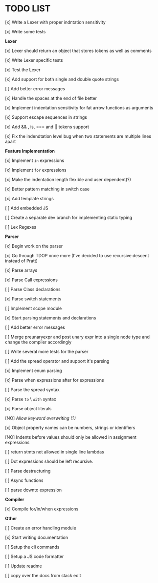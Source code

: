 # TODO LIST

[x] Write a Lexer with proper indntation sensitivity

[x] Write some tests

**Lexer**

[x] Lexer should return an object that stores tokens as well as comments

[x] Write Lexer specific tests

[x] Test the Lexer

[x] Add support for both single and double quote strings

[ ] Add better error messages

[x] Handle the spaces at the end of file better

[x] Implement indentation sensitivity for fat arrow functions as arguments

[x] Support escape sequences in strings

[x] Add && , is, === and || tokens support

[x] Fix the indendtation level bug when two statements are multiple lines apart

**Feature Implementation**

[x] Implement `in` expressions

[x] Implement `for` expressions

[x] Make the indentation length flexible and user dependent(?)

[x] Better pattern matching in switch case

[x] Add template strings

[ ] Add embedded JS

[ ] Create a separate dev branch for implementing static typing

[ ] Lex Regexes

**Parser**

[x] Begin work on the parser

[x] Go through TDOP once more (I've decided to use recursive descent instead of Pratt)

[x] Parse arrays

[x] Parse Call expressions

[ ] Parse Class declarations

[x] Parse switch statements

[ ] Implement scope module <!-- useful for when I add static type checking -->

[x] Start parsing statements and declarations

[ ] Add better error messages

[ ] Merge preunaryexpr and post unary expr into a single node type and change the compiler accordingly

<!-- [ ] Come up with a way to add operator overloading (There won't be any) -->

[ ] Write several more tests for the parser

[ ] Add the spread operator and support it's parsing

[x] Implement enum parsing

[x] Parse when expressions after for expressions

[ ] Parse the spread syntax

[x] Parse `to` \ `with` syntax

[x] Parse object literals

[NO] _Allow keyword overwriting (?)_

[x] Object property names can be numbers, strings or identifiers

[NO] Indents before values should only be allowed in assignment expressions

[ ] return stmts not allowed in single line lambdas

[ ] Dot expressions should be left recursive.

[ ] Parse destructuring

[ ] Async functions

[ ] parse downto expression

**Compiler**

[x] Compile for/in/when expressions

**Other**

[ ] Create an error handling module

[x] Start writing documentation

[ ] Setup the cli commands

[ ] Setup a JS code formatter

[ ] Update readme

[ ] copy over the docs from stack edit
